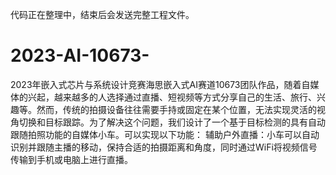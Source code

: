 代码正在整理中，结束后会发送完整工程文件。

# 2023-AI-10673-
2023年嵌入式芯片与系统设计竞赛海思嵌入式AI赛道10673团队作品，随着自媒体的兴起，越来越多的人选择通过直播、短视频等方式分享自己的生活、旅行、兴趣等。然而，传统的拍摄设备往往需要手持或固定在某个位置，无法实现灵活的视角切换和目标跟踪。为了解决这个问题，我们设计了一个基于目标检测的具有自动跟随拍照功能的自媒体小车。可以实现以下功能： 辅助户外直播：小车可以自动识别并跟随主播的移动，保持合适的拍摄距离和角度，同时通过WiFi将视频信号传输到手机或电脑上进行直播。
